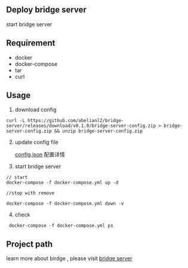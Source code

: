 ## Deploy bridge server
start bridge server

## Requirement
- docker
- docker-compose
- tar
- curl

## Usage

1. download config

```
curl -L https://github.com/abelianl2/bridge-server/releases/download/v0.1.0/bridge-server-config.zip > bridge-server-config.zip && unzip bridge-server-config.zip

```

2. update config file


   [config.json](https://github.com/abelianl2/bridge-server/blob/release-0.1.0/doc/config.md) 配置详情


3. start bridge server

  ```
  // start
  docker-compose -f docker-compose.yml up -d
  
  //stop with remove
  
  docker-compose -f docker-compose.yml down -v
  
  ```
4. check

 ```
  docker-compose -f docker-compose.yml ps
 ```

## Project path

learn more about birdge  , please visit
[bridge server](https://github.com/abelianl2/bridge-server)
 
